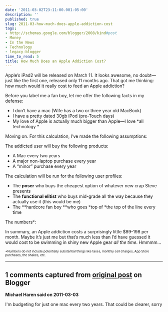 ```yaml
---
date: '2011-03-02T23:11:00.001-05:00'
description: ''
published: true
slug: 2011-03-how-much-does-apple-addiction-cost
tags:
- http://schemas.google.com/blogger/2008/kind#post
- Money
- In the News
- Technology
- legacy-blogger
time_to_read: 5
title: How Much Does an Apple Addiction Cost?
---
```



Apple’s iPad2 will be released on March 11. It looks awesome, no doubt—just like the first one, released only 11 months ago. That got me thinking: how much would it really cost to feed an Apple addiction?

Before you label me a fan boy, let me offer the following facts in my defense:  <ul>   <li>I don’t have a mac (Wife has a two or three year old MacBook) </li>    <li>I have a pretty dated 30gb iPod (pre-Touch days) </li>    <li>My love of Apple is actually much bigger than Apple—I love *all technology *</li> </ul>

Moving on. For this calculation, I’ve made the following assumptions:

The addicted user will buy the following products:  <ul>   <li>A Mac every two years </li>    <li>A major non-laptop purchase every year </li>    <li>A “minor” purchase every year </li> </ul>

The calculation will be run for the following user profiles:  <ul>   <li>The **poser** who buys the cheapest option of whatever new crap Steve presents </li>    <li>The **functional elitist** who buys mid-grade all the way because they actually use it (this would be me) </li>    <li>The **hardcore fan boy **who goes *top of *the top of the line every time </li> </ul>

The numbers*: 



In summary, an Apple addiction costs a surprisingly little $89-198 per month. Maybe it’s just me but that’s much less than I’d have guessed it would cost to be swimming in shiny new Apple gear *all the time*. Hmmmm…

<font size="1">*Numbers do not include potentially substantial things like taxes, monthly cell charges, App Store purchases, the shakes, etc.</font>

---

## 1 comments captured from [original post](https://blog.wassupy.com/2011/03/how-much-does-apple-addiction-cost.html) on Blogger

**Michael Haren said on 2011-03-03**

I'm budgeting for just one mac every two years. That could be clearer, sorry

